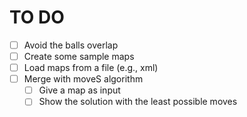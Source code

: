 # TO DO

- [ ] Avoid the balls overlap
- [ ] Create some sample maps
- [ ] Load maps from a file (e.g., xml)
- [ ] Merge with moveS algorithm 
  - [ ] Give a map as input
  - [ ] Show the solution with the least possible moves
